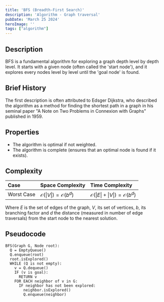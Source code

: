 ```yaml
---
title: 'BFS (Breadth-First Search)'
description: 'Algorithm - Graph traversal'
pubDate: 'March 25 2024'
heroImage: ''
tags: ["algorithm"]
---
```


## Description
BFS is a fundamental algorithm for exploring a graph depth level by depth level. It starts with a given node (often called the 'start node'), and it explores every nodes level by level until the 'goal node' is found.

## Brief History 
The first description is often attributed to Edsger Dijkstra, who described the algorithm as a method for finding the shortest path in a graph in his seminal paper "A Note on Two Problems in Connexion with Graphs" published in 1959.

## Properties 
- The algorithm is optimal if not weighted.
- The algorithm is complete (ensures that an optimal node is found if it exists).

## Complexity
| Case  | Space Complexity   | Time Complexity |
| :--- |:------|:-----|
| Worst Case  |  $\mathcal{O}(\|V\|) = \mathcal{O}(b^d)$       |  $\mathcal{O}(\|E\|+\|V\|) = \mathcal{O}(b^d)$ |

Where $E$ is the set of edges of the graph, $V$, its set of vertices, $b$, its branching factor and $d$ the distance (measured in number of edge traversals) from the start node to the nearest solution. 

## Pseudocode
```
BFS(Graph G, Node root):
  Q = EmptyQueue()
  Q.enqueue(root)
  root.isExplored()
  WHILE (Q is not empty):
    v = Q.dequeue()
    IF (v is goal):
      RETURN v
    FOR EACH neighbor of v in G:
      IF neighbor has not been explored:
        neighbor.isExplored()
        Q.enqueue(neighbor)
```
